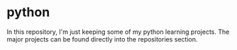 # python
In this repository, I'm just keeping some of my python learning projects.
The major projects can be found directly into the repositories section.